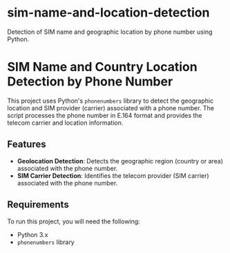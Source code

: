 # sim-name-and-location-detection
Detection of SIM name and geographic location by phone number using Python.
# SIM Name and Country Location Detection by Phone Number

This project uses Python's `phonenumbers` library to detect the geographic location and SIM provider (carrier) associated with a phone number. The script processes the phone number in E.164 format and provides the telecom carrier and location information.

## Features

- **Geolocation Detection**: Detects the geographic region (country or area) associated with the phone number.
- **SIM Carrier Detection**: Identifies the telecom provider (SIM carrier) associated with the phone number.

## Requirements

To run this project, you will need the following:

- Python 3.x
- `phonenumbers` library 
